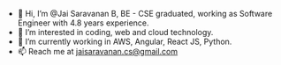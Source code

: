- 👋 Hi, I’m @Jai Saravanan B, BE - CSE graduated, working as Software Engineer with 4.8 years experience.
- 👀 I’m interested in coding, web and cloud technology.
- 🌱 I’m currently working in AWS, Angular, React JS, Python.
- 📫 Reach me at jaisaravanan.cs@gmail.com
